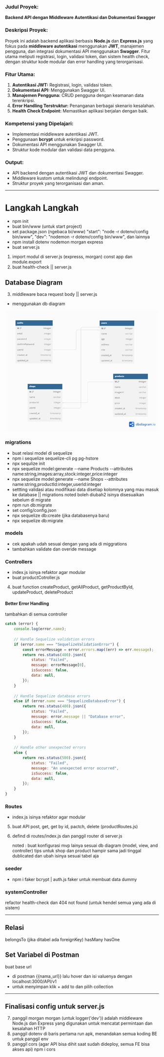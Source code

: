 ### **Judul Proyek:**

**Backend API dengan Middleware Autentikasi dan Dokumentasi Swagger**

### **Deskripsi Proyek:**

Proyek ini adalah backend aplikasi berbasis **Node.js** dan **Express.js** yang fokus pada **middleware autentikasi** menggunakan **JWT**, manajemen pengguna, dan integrasi dokumentasi API menggunakan **Swagger**. Fitur utama meliputi registrasi, login, validasi token, dan sistem health check, dengan struktur kode modular dan error handling yang terorganisasi.

### **Fitur Utama:**

1. **Autentikasi JWT:** Registrasi, login, validasi token.
2. **Dokumentasi API:** Menggunakan Swagger UI.
3. **Manajemen Pengguna:** CRUD pengguna dengan keamanan data terenkripsi.
4. **Error Handling Terstruktur:** Penanganan berbagai skenario kesalahan.
5. **Health Check Endpoint:** Memastikan aplikasi berjalan dengan baik.

### **Kompetensi yang Dipelajari:**

- Implementasi middleware autentikasi JWT.
- Penggunaan **bcrypt** untuk enkripsi password.
- Dokumentasi API menggunakan Swagger UI.
- Struktur kode modular dan validasi data pengguna.

### **Output:**

- API backend dengan autentikasi JWT dan dokumentasi Swagger.
- Middleware kustom untuk melindungi endpoint.
- Struktur proyek yang terorganisasi dan aman.

---

# Langkah Langkah

- npm init
- buat bin/www (untuk start project)
- set package.json (ngebaca bi/www)
  "start": "node -r dotenv/config bin/www",
  "dev": "nodemon -r dotenv/config bin/www",
  dan lainnya
- npm install dotenv nodemon morgan express
- buat server.js

1. import modul di server.js (expresss, morgan)
   const app dan module.export
2. buat health-check || server.js

## Database Diagram

3. middleware baca request body || server.js

- menggunakan db diagram
<p align="center">
  <img src="public/images/db-diagram.png" alt="alt text" width="500" />
</p>

### migrations

- buat relasi model di sequelize
- npm i sequelize sequelize-cli pg pg-hstore
- npx sequlize init
- npx sequelize model:generate --name Products --attributes name:string,images:array,stock:integer,price:integer
- npx sequelize model:generate --name Shops --attributes name:string,productId:integer,userId:integer
- settting validasi atau modifikasi data disetiap kolomnya yang mau masuk ke database || migrations
  noted boleh diubah2 isinya disesuaikan sebelum di migrate
- npm run db:migrate
- set config/config.json
- npx sequelize db:create (jika databasenya baru)
- npx sequelize db:migrate

### models

- cek apakah udah sesuai dengan yang ada di miggrations
- tambahkan validate dan overide message

### Controllers

- index.js isinya refaktor agar modular
- buat productCotroller.js

4. buat function createProduct, getAllProduct, getProductById, updateProduct, deleteProduct

#### Better Error Handling

tambahkan di semua controller

```javascript
catch (error) {
    console.log(error.name);

    // Handle Sequelize validation errors
    if (error.name === "SequelizeValidationError") {
        const errorMessage = error.errors.map((err) => err.message);
        return res.status(400).json({
            status: "Failed",
            message: errorMessage[0],
            isSuccess: false,
            data: null,
        });
    }

    // Handle Sequelize database errors
    else if (error.name === "SequelizeDatabaseError") {
        return res.status(400).json({
            status: "Failed",
            message: error.message || "Database error",
            isSuccess: false,
            data: null,
        });
    }

    // Handle other unexpected errors
    else {
        return res.status(500).json({
            status: "Failed",
            message: "An unexpected error occurred",
            isSuccess: false,
            data: null,
        });
    }
}
```

### Routes

- index.js isinya refaktor agar modular

5. buat API post, get, get by id, pactch, delete (productRoutes.js)
6. defind di routes/index.js dan panggil router di server.js

   noted : buat konfigurasi mvp lainya sesuai db diagram (model, view, and controller)
   tips untuk shop dan product hampir sama jadi tinggal dublicated dan ubah isinya sesuai tabel aja

### seeder

- npm i faker bcrypt | auth.js
  faker untuk membuat data dummy

### systemController

refactor health-check dan 404 not found (untuk hendel semua yang ada di sistem)

---

## Relasi

belongsTo (jika ditabel ada foreignKey)
hasMany
hasOne

## Set Variabel di Postman

buat base url

- di postman {{nama_url}} lalu hover dan isi valuenya dengan localhost:3000/API/v1
- untuk menyimpan klik + add to dan pilih collection

---

## Finalisasi config untuk server.js

7. panggil morgan
   morgan (untuk logger('dev')) adalah middleware Node.js dan Express yang digunakan untuk mencatat permintaan dan kesalahan HTTP
8. panggil dotenv di baris pertama run apk, menandakan semua koding BE untuk panggil env
9. panggil cors (agar API bisa dihit saat sudah dideploy, semua FE bisa akses api)
   npm i cors
